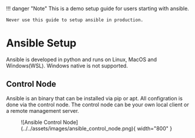 !!! danger "Note"
    This is a demo setup guide for users starting with ansible.
    
    Never use this guide to setup ansible in production.

# Ansible Setup
Ansible is developed in python and runs on Linux, MacOS and Windows(WSL).
Windows native is not supported.

## Control Node
Ansible is an binary that can be installed via pip or apt.
All configration is done via the control node. The control node can be your own local client or a remote management server.

<figure markdown>
  ![Ansible Control Node](../../assets/images/ansible_control_node.png){ width="800" }
</figure>